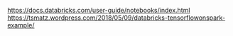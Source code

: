 https://docs.databricks.com/user-guide/notebooks/index.html  
https://tsmatz.wordpress.com/2018/05/09/databricks-tensorflowonspark-example/  
